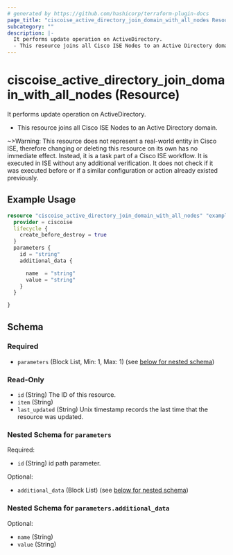 ```yaml
---
# generated by https://github.com/hashicorp/terraform-plugin-docs
page_title: "ciscoise_active_directory_join_domain_with_all_nodes Resource - terraform-provider-ciscoise"
subcategory: ""
description: |-
  It performs update operation on ActiveDirectory.
  - This resource joins all Cisco ISE Nodes to an Active Directory domain.
---
```


# ciscoise_active_directory_join_domain_with_all_nodes (Resource)

It performs update operation on ActiveDirectory.
- This resource joins all Cisco ISE Nodes to an Active Directory domain.


~>Warning: This resource does not represent a real-world entity in Cisco ISE, therefore changing or deleting this resource on its own has no immediate effect. Instead, it is a task part of a Cisco ISE workflow. It is executed in ISE without any additional verification. It does not check if it was executed before or if a similar configuration or action already existed previously.

## Example Usage

```terraform
resource "ciscoise_active_directory_join_domain_with_all_nodes" "example" {
  provider = ciscoise
  lifecycle {
    create_before_destroy = true
  }
  parameters {
    id = "string"
    additional_data {

      name  = "string"
      value = "string"
    }
  }

}
```

<!-- schema generated by tfplugindocs -->
## Schema

### Required

- `parameters` (Block List, Min: 1, Max: 1) (see [below for nested schema](#nestedblock--parameters))

### Read-Only

- `id` (String) The ID of this resource.
- `item` (String)
- `last_updated` (String) Unix timestamp records the last time that the resource was updated.

<a id="nestedblock--parameters"></a>
### Nested Schema for `parameters`

Required:

- `id` (String) id path parameter.

Optional:

- `additional_data` (Block List) (see [below for nested schema](#nestedblock--parameters--additional_data))

<a id="nestedblock--parameters--additional_data"></a>
### Nested Schema for `parameters.additional_data`

Optional:

- `name` (String)
- `value` (String)


